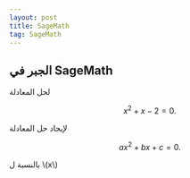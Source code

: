 ```yaml
---
layout: post
title: SageMath
tag: SageMath
---
```


## الجبر في SageMath


لحل المعادلة 

$$ x^2 + x - 2=0. $$

<div class="sage">
  <script type="text/x-sage">
solve(x**2 + x - 2==0,x)
  </script>
</div>


لإيجاد حل المعادلة

$$ax^2+bx+c=0.$$

بالنسبة ل \\(x\\) 

<div class="sage">
  <script type="text/x-sage">
x,a,b,c = var("x,a,b,c") 
solve(a*x**2+b*x+c==0,x)
  </script>
</div>
